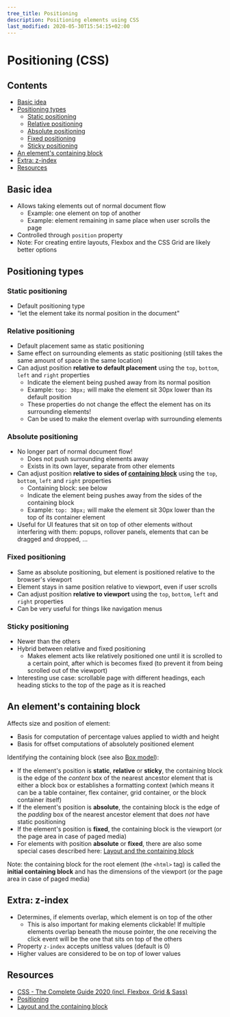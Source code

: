 ```yaml
---
tree_title: Positioning
description: Positioning elements using CSS
last_modified: 2020-05-30T15:54:15+02:00
---
```


# Positioning (CSS)

## Contents

-   [Basic idea](#basic-idea)
-   [Positioning types](#positioning-types)
    -   [Static positioning](#static-positioning)
    -   [Relative positioning](#relative-positioning)
    -   [Absolute positioning](#absolute-positioning)
    -   [Fixed positioning](#fixed-positioning)
    -   [Sticky positioning](#sticky-positioning)
-   [An element's containing block](#an-elements-containing-block)
-   [Extra: z-index](#extra-z-index)
-   [Resources](#resources)

## Basic idea

-   Allows taking elements out of normal document flow
    -   Example: one element on top of another
    -   Example: element remaining in same place when user scrolls the page
-   Controlled through `position` property
-   Note: For creating entire layouts, Flexbox and the CSS Grid are likely better options

## Positioning types

### Static positioning

-   Default positioning type
-   "let the element take its normal position in the document"

### Relative positioning

-   Default placement same as static positioning
-   Same effect on surrounding elements as static positioning (still takes the same amount of space in the same location)
-   Can adjust position **relative to default placement** using the `top`, `bottom`, `left` and `right` properties
    -   Indicate the element being pushed away from its normal position
    -   Example: `top: 30px;` will make the element sit 30px lower than its default position
    -   These properties do not change the effect the element has on its surrounding elements!
    -   Can be used to make the element overlap with surrounding elements

### Absolute positioning

-   No longer part of normal document flow!
    -   Does not push surrounding elements away
    -   Exists in its own layer, separate from other elements
-   Can adjust position **relative to sides of [containing block](#an-elements-containing-block)** using the `top`, `bottom`, `left` and `right` properties
    -   Containing block: see below
    -   Indicate the element being pushes away from the sides of the containing block
    -   Example: `top: 30px;` will make the element sit 30px lower than the top of its container element
-   Useful for UI features that sit on top of other elements without interfering with them: popups, rollover panels, elements that can be dragged and dropped, ...

### Fixed positioning

-   Same as absolute positioning, but element is positioned relative to the browser's viewport
-   Element stays in same position relative to viewport, even if user scrolls
-   Can adjust position **relative to viewport** using the `top`, `bottom`, `left` and `right` properties
-   Can be very useful for things like navigation menus

### Sticky positioning

-   Newer than the others
-   Hybrid between relative and fixed positioning
    -   Makes element acts like relatively positioned one until it is scrolled to a certain point, after which is becomes fixed (to prevent it from being scrolled out of the viewport)
-   Interesting use case: scrollable page with different headings, each heading sticks to the top of the page as it is reached

## An element's containing block

Affects size and position of element:

-   Basis for computation of percentage values applied to width and height
-   Basis for offset computations of absolutely positioned element

Identifying the containing block (see also [Box model](./Box-model.md)):

-   If the element's position is **static**, **relative** or **sticky**, the containing block is the edge of the _content_ box of the nearest ancestor element that is either a block box or establishes a formatting context (which means it can be a table container, flex container, grid container, or the block container itself)
-   If the element's position is **absolute**, the containing block is the edge of the _padding_ box of the nearest ancestor element that does _not_ have static positioning
-   If the element's position is **fixed**, the containing block is the viewport (or the page area in case of paged media)
-   For elements with position **absolute** or **fixed**, there are also some special cases described here: [Layout and the containing block](https://developer.mozilla.org/en-US/docs/Web/CSS/Containing_block)

Note: the containing block for the root element (the `<html>` tag) is called the **initial containing block** and has the dimensions of the viewport (or the page area in case of paged media)

## Extra: z-index

-   Determines, if elements overlap, which element is on top of the other
    -   This is also important for making elements clickable! If multiple elements overlap beneath the mouse pointer, the one receiving the click event will be the one that sits on top of the others
-   Property `z-index` accepts unitless values (default is 0)
-   Higher values are considered to be on top of lower values

## Resources

-   [CSS - The Complete Guide 2020 (incl. Flexbox, Grid & Sass)](https://www.udemy.com/course/css-the-complete-guide-incl-flexbox-grid-sass/)
-   [Positioning](https://developer.mozilla.org/en-US/docs/Learn/CSS/CSS_layout/Positioning)
-   [Layout and the containing block](https://developer.mozilla.org/en-US/docs/Web/CSS/Containing_block)
